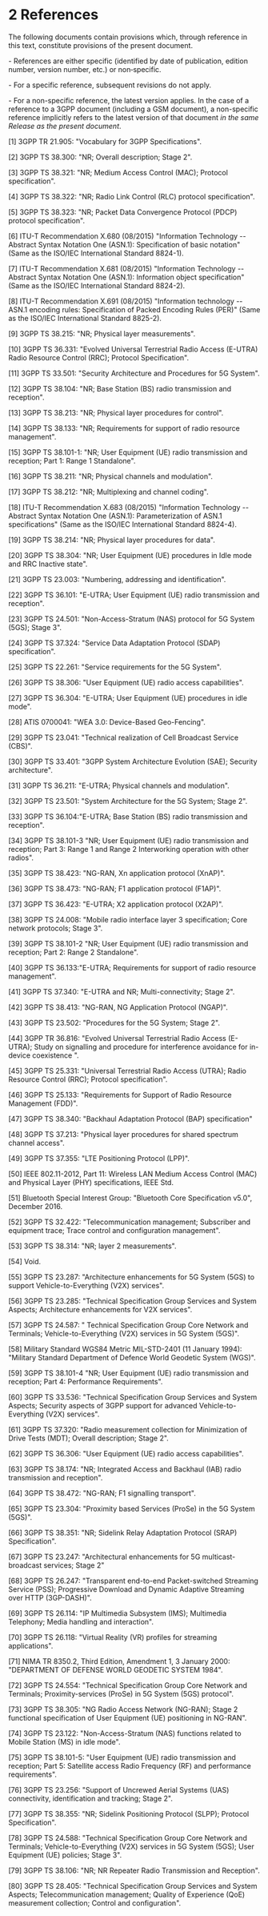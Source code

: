 # 2 References

The following documents contain provisions which, through reference in
this text, constitute provisions of the present document.

\- References are either specific (identified by date of publication,
edition number, version number, etc.) or non‑specific.

\- For a specific reference, subsequent revisions do not apply.

\- For a non-specific reference, the latest version applies. In the case
of a reference to a 3GPP document (including a GSM document), a
non-specific reference implicitly refers to the latest version of that
document *in the same Release as the present document*.

\[1\] 3GPP TR 21.905: \"Vocabulary for 3GPP Specifications\".

\[2\] 3GPP TS 38.300: \"NR; Overall description; Stage 2\".

\[3\] 3GPP TS 38.321: \"NR; Medium Access Control (MAC); Protocol
specification\".

\[4\] 3GPP TS 38.322: \"NR; Radio Link Control (RLC) protocol
specification\".

\[5\] 3GPP TS 38.323: \"NR; Packet Data Convergence Protocol (PDCP)
protocol specification\".

\[6\] ITU-T Recommendation X.680 (08/2015) \"Information Technology --
Abstract Syntax Notation One (ASN.1): Specification of basic notation\"
(Same as the ISO/IEC International Standard 8824-1).

\[7\] ITU-T Recommendation X.681 (08/2015) \"Information Technology --
Abstract Syntax Notation One (ASN.1): Information object specification\"
(Same as the ISO/IEC International Standard 8824-2).

\[8\] ITU-T Recommendation X.691 (08/2015) \"Information technology --
ASN.1 encoding rules: Specification of Packed Encoding Rules (PER)\"
(Same as the ISO/IEC International Standard 8825-2).

\[9\] 3GPP TS 38.215: \"NR; Physical layer measurements\".

\[10\] 3GPP TS 36.331: \"Evolved Universal Terrestrial Radio Access
(E-UTRA) Radio Resource Control (RRC); Protocol Specification\".

\[11\] 3GPP TS 33.501: \"Security Architecture and Procedures for 5G
System\".

\[12\] 3GPP TS 38.104: \"NR; Base Station (BS) radio transmission and
reception\".

\[13\] 3GPP TS 38.213: \"NR; Physical layer procedures for control\".

\[14\] 3GPP TS 38.133: \"NR; Requirements for support of radio resource
management\".

\[15\] 3GPP TS 38.101-1: \"NR; User Equipment (UE) radio transmission
and reception; Part 1: Range 1 Standalone\".

\[16\] 3GPP TS 38.211: \"NR; Physical channels and modulation\".

\[17\] 3GPP TS 38.212: \"NR; Multiplexing and channel coding\".

\[18\] ITU-T Recommendation X.683 (08/2015) \"Information Technology --
Abstract Syntax Notation One (ASN.1): Parameterization of ASN.1
specifications\" (Same as the ISO/IEC International Standard 8824-4).

\[19\] 3GPP TS 38.214: \"NR; Physical layer procedures for data\".

\[20\] 3GPP TS 38.304: \"NR; User Equipment (UE) procedures in Idle mode
and RRC Inactive state\".

\[21\] 3GPP TS 23.003: \"Numbering, addressing and identification\".

\[22\] 3GPP TS 36.101: \"E-UTRA; User Equipment (UE) radio transmission
and reception\".

\[23\] 3GPP TS 24.501: \"Non-Access-Stratum (NAS) protocol for 5G System
(5GS); Stage 3\".

\[24\] 3GPP TS 37.324: \"Service Data Adaptation Protocol (SDAP)
specification\".

\[25\] 3GPP TS 22.261: \"Service requirements for the 5G System\".

\[26\] 3GPP TS 38.306: \"User Equipment (UE) radio access
capabilities\".

\[27\] 3GPP TS 36.304: \"E-UTRA; User Equipment (UE) procedures in idle
mode\".

\[28\] ATIS 0700041: \"WEA 3.0: Device-Based Geo-Fencing\".

\[29\] 3GPP TS 23.041: \"Technical realization of Cell Broadcast Service
(CBS)\".

\[30\] 3GPP TS 33.401: \"3GPP System Architecture Evolution (SAE);
Security architecture\".

\[31\] 3GPP TS 36.211: \"E-UTRA; Physical channels and modulation\".

\[32\] 3GPP TS 23.501: \"System Architecture for the 5G System; Stage
2\".

\[33\] 3GPP TS 36.104:\"E-UTRA; Base Station (BS) radio transmission and
reception\".

\[34\] 3GPP TS 38.101-3 \"NR; User Equipment (UE) radio transmission and
reception; Part 3: Range 1 and Range 2 Interworking operation with other
radios\".

\[35\] 3GPP TS 38.423: \"NG-RAN, Xn application protocol (XnAP)\".

\[36\] 3GPP TS 38.473: \"NG-RAN; F1 application protocol (F1AP)\".

\[37\] 3GPP TS 36.423: \"E-UTRA; X2 application protocol (X2AP)\".

\[38\] 3GPP TS 24.008: \"Mobile radio interface layer 3 specification;
Core network protocols; Stage 3\".

\[39\] 3GPP TS 38.101-2 \"NR; User Equipment (UE) radio transmission and
reception; Part 2: Range 2 Standalone\".

\[40\] 3GPP TS 36.133:\"E-UTRA; Requirements for support of radio
resource management\".

\[41\] 3GPP TS 37.340: \"E-UTRA and NR; Multi-connectivity; Stage 2\".

\[42\] 3GPP TS 38.413: \"NG-RAN, NG Application Protocol (NGAP)\".

\[43\] 3GPP TS 23.502: \"Procedures for the 5G System; Stage 2\".

\[44\] 3GPP TR 36.816: \"Evolved Universal Terrestrial Radio Access
(E-UTRA); Study on signalling and procedure for interference avoidance
for in-device coexistence \".

\[45\] 3GPP TS 25.331: \"Universal Terrestrial Radio Access (UTRA);
Radio Resource Control (RRC); Protocol specification\".

\[46\] 3GPP TS 25.133: \"Requirements for Support of Radio Resource
Management (FDD)\".

\[47\] 3GPP TS 38.340: \"Backhaul Adaptation Protocol (BAP)
specification\"

\[48\] 3GPP TS 37.213: \"Physical layer procedures for shared spectrum
channel access\".

\[49\] 3GPP TS 37.355: \"LTE Positioning Protocol (LPP)\".

\[50\] IEEE 802.11-2012, Part 11: Wireless LAN Medium Access Control
(MAC) and Physical Layer (PHY) specifications, IEEE Std.

\[51\] Bluetooth Special Interest Group: \"Bluetooth Core Specification
v5.0\", December 2016.

\[52\] 3GPP TS 32.422: \"Telecommunication management; Subscriber and
equipment trace; Trace control and configuration management\".

\[53\] 3GPP TS 38.314: \"NR; layer 2 measurements\".

\[54\] Void.

\[55\] 3GPP TS 23.287: \"Architecture enhancements for 5G System (5GS)
to support Vehicle-to-Everything (V2X) services\".

\[56\] 3GPP TS 23.285: \"Technical Specification Group Services and
System Aspects; Architecture enhancements for V2X services\".

\[57\] 3GPP TS 24.587: \" Technical Specification Group Core Network and
Terminals; Vehicle-to-Everything (V2X) services in 5G System (5GS)\".

\[58\] Military Standard WGS84 Metric MIL-STD-2401 (11 January 1994):
\"Military Standard Department of Defence World Geodetic System (WGS)\".

\[59\] 3GPP TS 38.101-4 \"NR; User Equipment (UE) radio transmission and
reception; Part 4: Performance Requirements\".

\[60\] 3GPP TS 33.536: \"Technical Specification Group Services and
System Aspects; Security aspects of 3GPP support for advanced
Vehicle-to-Everything (V2X) services\".

\[61\] 3GPP TS 37.320: \"Radio measurement collection for Minimization
of Drive Tests (MDT); Overall description; Stage 2\".

\[62\] 3GPP TS 36.306: \"User Equipment (UE) radio access
capabilities\".

\[63\] 3GPP TS 38.174: \"NR; Integrated Access and Backhaul (IAB) radio
transmission and reception\".

\[64\] 3GPP TS 38.472: \"NG-RAN; F1 signalling transport\".

\[65\] 3GPP TS 23.304: \"Proximity based Services (ProSe) in the 5G
System (5GS)\".

\[66\] 3GPP TS 38.351: \"NR; Sidelink Relay Adaptation Protocol (SRAP)
Specification\".

\[67\] 3GPP TS 23.247: \"Architectural enhancements for 5G
multicast-broadcast services; Stage 2\"

\[68\] 3GPP TS 26.247: \"Transparent end-to-end Packet-switched
Streaming Service (PSS); Progressive Download and Dynamic Adaptive
Streaming over HTTP (3GP-DASH)\".

\[69\] 3GPP TS 26.114: \"IP Multimedia Subsystem (IMS); Multimedia
Telephony; Media handling and interaction\".

\[70\] 3GPP TS 26.118: \"Virtual Reality (VR) profiles for streaming
applications\".

\[71\] NIMA TR 8350.2, Third Edition, Amendment 1, 3 January 2000:
\"DEPARTMENT OF DEFENSE WORLD GEODETIC SYSTEM 1984\".

\[72\] 3GPP TS 24.554: \"Technical Specification Group Core Network and
Terminals; Proximity-services (ProSe) in 5G System (5GS) protocol\".

\[73\] 3GPP TS 38.305: \"NG Radio Access Network (NG-RAN); Stage 2
functional specification of User Equipment (UE) positioning in NG-RAN\".

\[74\] 3GPP TS 23.122: \"Non-Access-Stratum (NAS) functions related to
Mobile Station (MS) in idle mode\".

\[75\] 3GPP TS 38.101-5: \"User Equipment (UE) radio transmission and
reception; Part 5: Satellite access Radio Frequency (RF) and performance
requirements\".

\[76\] 3GPP TS 23.256: \"Support of Uncrewed Aerial Systems (UAS)
connectivity, identification and tracking; Stage 2\".

\[77\] 3GPP TS 38.355: \"NR; Sidelink Positioning Protocol (SLPP);
Protocol Specification\".

\[78\] 3GPP TS 24.588: \"Technical Specification Group Core Network and
Terminals; Vehicle-to-Everything (V2X) services in 5G System (5GS); User
Equipment (UE) policies; Stage 3\".

\[79\] 3GPP TS 38.106: \"NR; NR Repeater Radio Transmission and
Reception\".

\[80\] 3GPP TS 28.405: \"Technical Specification Group Services and
System Aspects; Telecommunication management; Quality of Experience
(QoE) measurement collection; Control and configuration\".